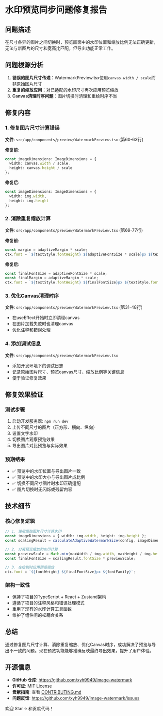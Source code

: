 # 水印预览同步问题修复报告

## 问题描述
在尺寸各异的图片之间切换时，预览画面中的水印位置和缩放比例无法正确更新，无法与新图片的尺寸和宽高比匹配。但导出功能正常工作。

## 问题根源分析
1. **错误的图片尺寸传递**：WatermarkPreview.tsx使用`canvas.width / scale`而非原始图片尺寸
2. **重复的缩放应用**：对已适配的水印尺寸再次应用预览缩放
3. **Canvas清理时序问题**：图片切换时清理和重绘时序不当

## 修复内容

### 1. 修复图片尺寸计算错误
**文件**: `src/app/components/preview/WatermarkPreview.tsx` (第60-63行)

**修复前**:
```typescript
const imageDimensions: ImageDimensions = {
  width: canvas.width / scale,
  height: canvas.height / scale
};
```

**修复后**:
```typescript
const imageDimensions: ImageDimensions = {
  width: img.width,
  height: img.height
};
```

### 2. 消除重复缩放计算
**文件**: `src/app/components/preview/WatermarkPreview.tsx` (第69-77行)

**修复前**:
```typescript
const margin = adaptiveMargin * scale;
ctx.font = `${textStyle.fontWeight} ${adaptiveFontSize * scale}px ${textStyle.fontFamily}`;
```

**修复后**:
```typescript
const finalFontSize = adaptiveFontSize * scale;
const finalMargin = adaptiveMargin * scale;
ctx.font = `${textStyle.fontWeight} ${finalFontSize}px ${textStyle.fontFamily}`;
```

### 3. 优化Canvas清理时序
**文件**: `src/app/components/preview/WatermarkPreview.tsx` (第31-48行)

- 在useEffect开始时立即清理canvas
- 在图片加载失败时也清理canvas
- 优化注释和错误处理

### 4. 添加调试信息
**文件**: `src/app/components/preview/WatermarkPreview.tsx`

- 添加开发环境下的调试日志
- 记录原始图片尺寸、预览canvas尺寸、缩放比例等关键信息
- 便于验证修复效果

## 修复效果验证

### 测试步骤
1. 启动开发服务器: `npm run dev`
2. 上传不同尺寸的图片（正方形、横向、纵向）
3. 设置文字水印
4. 切换图片观察预览效果
5. 导出图片对比预览与实际效果

### 预期结果
- ✅ 预览中的水印位置与导出图片一致
- ✅ 预览中的水印大小与导出图片成比例
- ✅ 切换不同尺寸图片时水印正确适配
- ✅ 图片切换时无闪烁或残留内容

## 技术细节

### 核心修复逻辑
```typescript
// 1. 使用原始图片尺寸计算水印
const imageDimensions = { width: img.width, height: img.height };
const scalingResult = calculateAdaptiveWatermarkSize(config, imageDimensions);

// 2. 分离预览缩放和水印计算
const previewScale = Math.min(maxWidth / img.width, maxHeight / img.height, 1);
const finalFontSize = scalingResult.fontSize * previewScale;

// 3. 在绘制时应用预览缩放
ctx.font = `${fontWeight} ${finalFontSize}px ${fontFamily}`;
```

### 架构一致性
- 保持了项目的TypeScript + React + Zustand架构
- 遵循了项目的注释风格和错误处理模式
- 重用了现有的水印计算工具函数
- 维护了组件间的松耦合关系

## 总结
通过修复图片尺寸计算、消除重复缩放、优化Canvas时序，成功解决了预览与导出不一致的问题。现在预览功能能够准确反映最终导出效果，提升了用户体验。

## 开源信息
- **GitHub 仓库**: https://github.com/xyh9949/image-watermark
- **许可证**: MIT License
- **贡献指南**: 查看 [CONTRIBUTING.md](CONTRIBUTING.md)
- **问题反馈**: https://github.com/xyh9949/image-watermark/issues

欢迎 Star ⭐ 和贡献代码！
